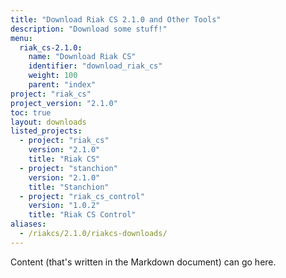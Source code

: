 ```yaml
---
title: "Download Riak CS 2.1.0 and Other Tools"
description: "Download some stuff!"
menu:
  riak_cs-2.1.0:
    name: "Download Riak CS"
    identifier: "download_riak_cs"
    weight: 100
    parent: "index"
project: "riak_cs"
project_version: "2.1.0"
toc: true
layout: downloads
listed_projects:
  - project: "riak_cs"
    version: "2.1.0"
    title: "Riak CS"
  - project: "stanchion"
    version: "2.1.0"
    title: "Stanchion"
  - project: "riak_cs_control"
    version: "1.0.2"
    title: "Riak CS Control"
aliases:
  - /riakcs/2.1.0/riakcs-downloads/
---
```


Content (that's written in the Markdown document) can go here.
